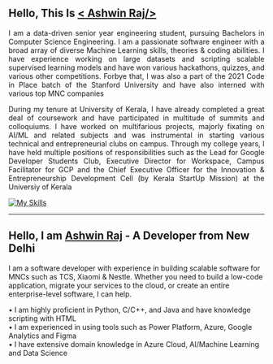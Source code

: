 ## Hello, This Is [< Ashwin Raj/>](https://linkedin.com/in/thisisashwinraj/)  
<!--
thisisashwinraj/thisisashwinraj is a special repository as its README.md file appears on your profile.
![ ](https://github.com/thisisashwinraj/thisisashwinraj/blob/main/profileBanner.png)
-->

<p align="justify">
I am a data-driven senior year engineering student, pursuing Bachelors in Computer Science Engineering. I am a passionate software engineer with a broad array of diverse Machine Learning skills, theories & coding abilities. I have experience working on large datasets and scripting scalable supervised learning models and have won various hackathons, quizzes, and various other competitions. Forbye that, I was also a part of the 2021 Code in Place batch of the Stanford University and have also interned with various top MNC companies
</p>

<p align="justify">
During my tenure at University of Kerala, I have already completed a great deal of coursework and have participated in multitude of summits and colloquiums. I have worked on multifarious projects, majorly fixating on AI/ML and related subjects and was instrumental in starting various technical and entrepreneurial clubs on campus. Through my college years, I have held multiple positions of responsibilities such as the Lead for Google Developer Students Club, Executive Director for Workspace, Campus Facilitator for GCP and the Chief Executive Officer for the Innovation & Entrepreneurship Development Cell (by Kerala StartUp Mission) at the Universiy of Kerala
</p>

[![My Skills](https://skillicons.dev/icons?i=c,cpp,py,html,arduino,mysql,gcp,azure,heroku,bash,tensorflow,bots,figma,firebase,git)](https://www.linkedin.com/in/thisisashwinraj/)


<hr>

## Hello, I am [Ashwin Raj](https://linkedin.com/in/thisisashwinraj/) - A Developer from New Delhi
I am a software developer with experience in building scalable software for MNCs such as TCS, Xiaomi & Nestle. Whether you need to build a low-code application, migrate your services to the cloud, or create an entire enterprise-level software, I can help.

• I am highly proficient in Python, C/C++, and Java and have knowledge scripting with HTML
<br>
• I am experienced in using tools such as Power Platform, Azure, Google Analytics and Figma
<br>
• I have extensive domain knowledge in Azure Cloud, AI/Machine Learning and Data Science
